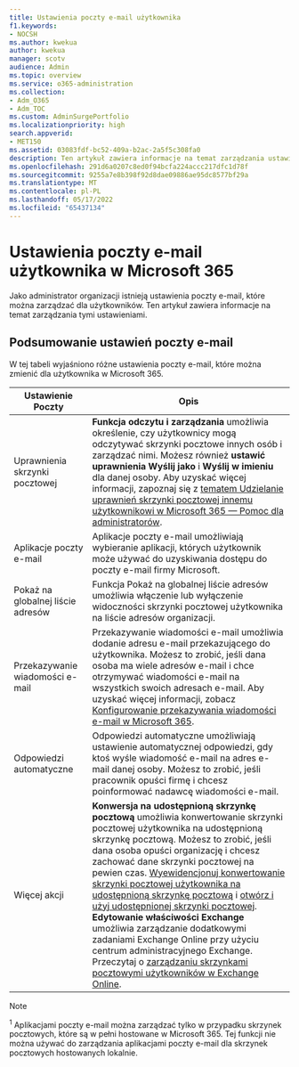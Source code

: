 ```yaml
---
title: Ustawienia poczty e-mail użytkownika
f1.keywords:
- NOCSH
ms.author: kwekua
author: kwekua
manager: scotv
audience: Admin
ms.topic: overview
ms.service: o365-administration
ms.collection:
- Adm_O365
- Adm_TOC
ms.custom: AdminSurgePortfolio
ms.localizationpriority: high
search.appverid:
- MET150
ms.assetid: 03083fdf-bc52-409a-b2ac-2a5f5c308fa0
description: Ten artykuł zawiera informacje na temat zarządzania ustawieniami dla użytkowników.
ms.openlocfilehash: 291d6a0207c8ed0f94bcfa224accc217dfc1d78f
ms.sourcegitcommit: 9255a7e8b398f92d8dae09886ae95dc8577bf29a
ms.translationtype: MT
ms.contentlocale: pl-PL
ms.lasthandoff: 05/17/2022
ms.locfileid: "65437134"
---
```

# <a name="user-email-settings-in-microsoft-365"></a>Ustawienia poczty e-mail użytkownika w Microsoft 365

Jako administrator organizacji istnieją ustawienia poczty e-mail, które można zarządzać dla użytkowników. Ten artykuł zawiera informacje na temat zarządzania tymi ustawieniami.

## <a name="summary-of-email-settings"></a>Podsumowanie ustawień poczty e-mail

W tej tabeli wyjaśniono różne ustawienia poczty e-mail, które można zmienić dla użytkownika w Microsoft 365.


|Ustawienie Poczty|Opis  |
|---------|---------|
|Uprawnienia skrzynki pocztowej| **Funkcja odczytu i zarządzania** umożliwia określenie, czy użytkownicy mogą odczytywać skrzynki pocztowe innych osób i zarządzać nimi. Możesz również **ustawić uprawnienia Wyślij jako** i **Wyślij w imieniu** dla danej osoby. Aby uzyskać więcej informacji, zapoznaj się z [tematem Udzielanie uprawnień skrzynki pocztowej innemu użytkownikowi w Microsoft 365 — Pomoc dla administratorów](../add-users/give-mailbox-permissions-to-another-user.md). |
|Aplikacje poczty e-mail| Aplikacje poczty e-mail umożliwiają wybieranie aplikacji, których użytkownik może używać do uzyskiwania dostępu do poczty e-mail firmy Microsoft. |
|Pokaż na globalnej liście adresów| Funkcja Pokaż na globalnej liście adresów umożliwia włączenie lub wyłączenie widoczności skrzynki pocztowej użytkownika na liście adresów organizacji. |
|Przekazywanie wiadomości e-mail|Przekazywanie wiadomości e-mail umożliwia dodanie adresu e-mail przekazującego do użytkownika. Możesz to zrobić, jeśli dana osoba ma wiele adresów e-mail i chce otrzymywać wiadomości e-mail na wszystkich swoich adresach e-mail. Aby uzyskać więcej informacji, zobacz [Konfigurowanie przekazywania wiadomości e-mail w Microsoft 365](configure-email-forwarding.md).|
|Odpowiedzi automatyczne|Odpowiedzi automatyczne umożliwiają ustawienie automatycznej odpowiedzi, gdy ktoś wyśle wiadomość e-mail na adres e-mail danej osoby. Możesz to zrobić, jeśli pracownik opuści firmę i chcesz poinformować nadawcę wiadomości e-mail.|
|Więcej akcji| **Konwersja na udostępnioną skrzynkę pocztową** umożliwia konwertowanie skrzynki pocztowej użytkownika na udostępnioną skrzynkę pocztową. Możesz to zrobić, jeśli dana osoba opuści organizację i chcesz zachować dane skrzynki pocztowej na pewien czas. [Wyewidencjonuj konwertowanie skrzynki pocztowej użytkownika na udostępnioną skrzynkę pocztową](convert-user-mailbox-to-shared-mailbox.md) i [otwórz i użyj udostępnionej skrzynki pocztowej](https://support.microsoft.com/office/d94a8e9e-21f1-4240-808b-de9c9c088afd).</br>**Edytowanie właściwości Exchange** umożliwia zarządzanie dodatkowymi zadaniami Exchange Online przy użyciu centrum administracyjnego Exchange. Przeczytaj o [zarządzaniu skrzynkami pocztowymi użytkowników w Exchange Online](/exchange/recipients-in-exchange-online/manage-user-mailboxes/manage-user-mailboxes).|

> [!NOTE]
>
> <sup>1</sup> Aplikacjami poczty e-mail można zarządzać tylko w przypadku skrzynek pocztowych, które są w pełni hostowane w Microsoft 365. Tej funkcji nie można używać do zarządzania aplikacjami poczty e-mail dla skrzynek pocztowych hostowanych lokalnie.